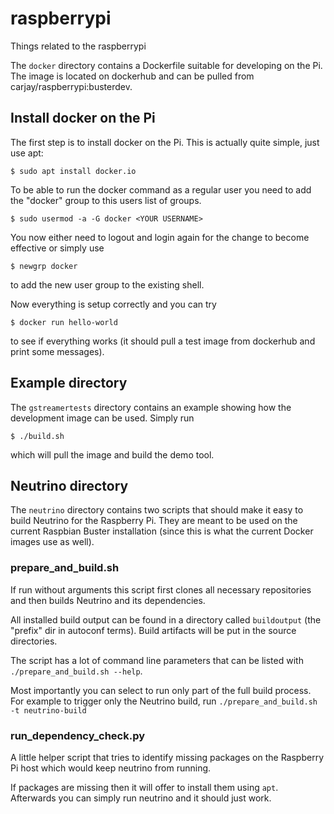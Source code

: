 # raspberrypi
Things related to the raspberrypi

The ```docker``` directory contains a Dockerfile suitable for developing on the Pi. The image is located on dockerhub and can be pulled from carjay/raspberrypi:busterdev.

## Install docker on the Pi
The first step is to install docker on the Pi. This is actually quite simple, just use apt:

```
$ sudo apt install docker.io
```

To be able to run the docker command as a regular user you need to add the "docker" group to this users list of groups.

```
$ sudo usermod -a -G docker <YOUR USERNAME>
```

You now either need to logout and login again for the change to become effective or simply use

```
$ newgrp docker
```

to add the new user group to the existing shell.


Now everything is setup correctly and you can try

```
$ docker run hello-world
```

to see if everything works (it should pull a test image from dockerhub and print some messages).

## Example directory

The ```gstreamertests``` directory contains an example showing how the development image can be used. Simply run
```
$ ./build.sh
```

which will pull the image and build the demo tool.

## Neutrino directory

The ```neutrino``` directory contains two scripts that should make it easy to build Neutrino for the Raspberry Pi. They are meant to be used on the current Raspbian Buster installation (since this is what the current Docker images use as well).

### prepare_and_build.sh

If run without arguments this script first clones all necessary repositories and then builds Neutrino and its dependencies.

All installed build output can be found in a directory called ```buildoutput``` (the "prefix" dir in autoconf terms).
Build artifacts will be put in the source directories.

The script has a lot of command line parameters that can be listed with ```./prepare_and_build.sh --help```.

Most importantly you can select to run only part of the full build process. For example to trigger only the Neutrino build, run ```./prepare_and_build.sh -t neutrino-build```

### run_dependency_check.py

A little helper script that tries to identify missing packages on the Raspberry Pi host which would keep neutrino from running.

If packages are missing then it will offer to install them using ```apt```. Afterwards you can simply run neutrino and it should just work.

